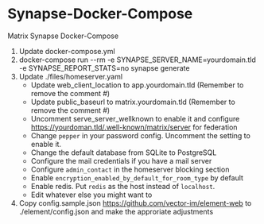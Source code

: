# Synapse-Docker-Compose
Matrix Synapse Docker-Compose

1. Update docker-compose.yml
2. docker-compose run --rm -e SYNAPSE_SERVER_NAME=yourdomain.tld -e SYNAPSE_REPORT_STATS=no synapse generate
3. Update ./files/homeserver.yaml
   - Update web_client_location to app.yourdomain.tld (Remember to remove the comment #)
   - Update public_baseurl to matrix.yourdomain.tld (Remember to remove the comment #)
   - Uncomment serve_server_wellknown to enable it and configure https://yourdoman.tld/.well-known/matrix/server for federation
   - Change `pepper` in your password config. Uncomment the setting to enable it.
   - Change the default database from SQLite to PostgreSQL
   - Configure the mail credentials if you have a mail server 
   - Configure `admin_contact` in the homeserver blocking section
   - Enable `encryption_enabled_by_default_for_room_type` by default
   - Enable redis. Put `redis` as the host instead of `localhost`.
   - Edit whatever else you might want to
4. Copy config.sample.json https://github.com/vector-im/element-web to ./element/config.json and make the approriate adjustments
